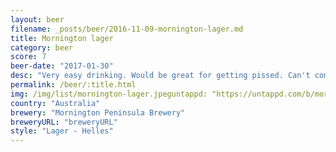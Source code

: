```yaml
---
layout: beer
filename: _posts/beer/2016-11-09-mornington-lager.md
title: Mornington lager
category: beer
score: 7
beer-date: "2017-01-30"
desc: "Very easy drinking. Would be great for getting pissed. Can't complain"
permalink: /beer/:title.html
img: /img/list/mornington-lager.jpeguntappd: "https://untappd.com/b/mornington-peninsula-brewery-lager/1214393"
country: "Australia"
brewery: "Mornington Peninsula Brewery"
breweryURL: "breweryURL"
style: "Lager - Helles"
---
```

